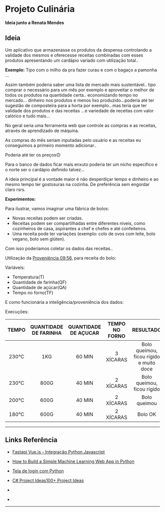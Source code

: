 # Projeto Culinária

**Ideia junto a Renata Mendes**



## Ideia

Um aplicativo que  armazenasse os produtos da despensa controlando a validade dos mesmos e oferecesse receitas combinadas com esses produtos apresentando um cardápio variado com utilização total.. 

**Exemplo:** Tipo com o milho da pra fazer curau e com o bagaço a pamonha ...

Assim também poderia saber uma lista de mercado mais sustentável.. tipo comprar o necessário para um mês por exemplo e aproveitar o melhor de todos os produtos na quantidade certa.. economizando tempo no mercado... dinheiro nos produtos e menos lixo produzido...poderia até ter sugestão de composteira para a horta por exemplo...mas teria que ter validade dos produtos e das receitas ...e variedade de receitas com valor calórico e tudo mais...



No geral seria uma ferramenta web que controle as compras e as receitas, através de aprendizado de máquina.



As compras do mês seriam inputadas pelo usuário e as receitas eu conseguimos a primeiro momento adicionar..



Poderia até ter os preços🙃



Para o banco de dados ficar mais enxuto poderia ter um nicho específico e o norte ser o cardápio definido talvez...



A ideia principal é a vontade maior é não desperdiçar tempo e dinheiro e ao mesmo tempo ter gostosuras na cozinha. De preferência sem engordar claro rsrs.



**Experimentos:**

Para ilustrar, vamos imaginar uma fábrica de bolos:

- Novas receitas podem ser criadas.
- Receitas podem ser compartilhadas entre diferentes níveis, como cozinheiros de casa, aspirantes a chef e chefes e até confeiteiros.
-  Uma receita pode ter variações (exemplo: colo de ovos com leite, bolo vegano, bolo sem glúten).



Com isso poderíamos coletar os dados das receitas..



Utilização da [Proveniência 09:56](https://www.youtube.com/watch?v=zn3rYm6haGw), para receita do bolo:

Variáveis:

- Temperatura(T)
- Quantidade de farinha(QF)
- Quantidade de açúcar(QA)
- Tempo no forno(TF)

E como funcionária a inteligência/proveniência dos dados:

Execuções: 

| TEMPO | QUANTIDADE DE FARINHA | QUANTIDADE DE AÇUCAR | TEMPO NO FORNO | RESULTADO |
| :---: | :-------------------: | :------------------: | :------------: | :-------: |
|  230°C  |          1KG          |         60 MIN         |    3 XÍCARAS    | Bolo queimou, ficou rígido e muito doce |
|  230°C  |          800G          |         40 MIN         |    2 XÍCARAS    | Bolo queimou, ficou rígido |
|  200°C  |          600G          |         40 MIN         |    2 XÍCARAS    | Bolo queimou |
|  180°C  |          600G          |         40 MIN         |    2 XÍCARAS    | Bolo OK |



***



## Links Referência

- [Fastapi Vue.js - Integração Python Javascript](https://medium.com/@marciobbarbosa/fastapi-vue-js-integração-python-javascript-ddab7e6905a4)
- [How to Build a Simple Machine Learning Web App in Python](https://towardsdatascience.com/how-to-build-a-simple-machine-learning-web-app-in-python-68a45a0e0291)

- [Tela de login com Python](https://www.youtube.com/watch?v=llBcA0V16Yc&t=894s)
- [C# Project Ideas100+ Project Ideas](https://dev.to/samborick/100-project-ideas-oda)
- []()
- []()



***
